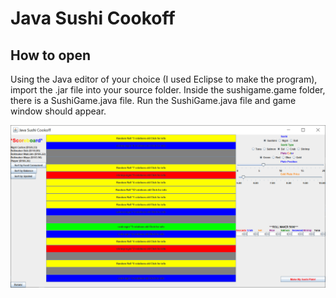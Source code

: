 # Java Sushi Cookoff

## How to open

Using the Java editor of your choice (I used Eclipse to make the program), import the .jar file into your source folder. Inside the sushigame.game folder, there is a SushiGame.java file. Run the SushiGame.java file and game window should appear.

![Main Window](./assets/images/Capture.PNG)
